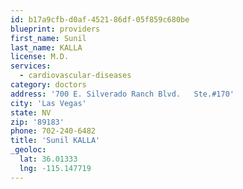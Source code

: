 ```yaml
---
id: b17a9cfb-d0af-4521-86df-05f859c680be
blueprint: providers
first_name: Sunil
last_name: KALLA
license: M.D.
services:
  - cardiovascular-diseases
category: doctors
address: '700 E. Silverado Ranch Blvd.   Ste.#170'
city: 'Las Vegas'
state: NV
zip: '89183'
phone: 702-240-6482
title: 'Sunil KALLA'
_geoloc:
  lat: 36.01333
  lng: -115.147719
---
```

